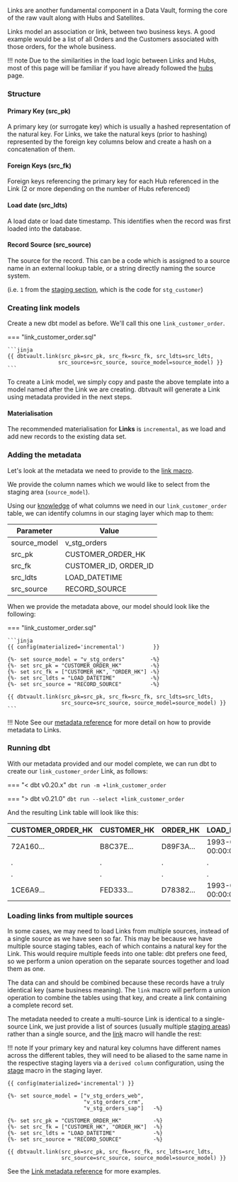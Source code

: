 Links are another fundamental component in a Data Vault, forming the core of the raw vault along with Hubs and Satellites. 

Links model an association or link, between two business keys.
A good example would be a list of all Orders and the Customers associated with those orders, for the whole business.

!!! note
    Due to the similarities in the load logic between Links and Hubs, most of this page will be familiar if you have already followed the
    [hubs](tut_hubs.md) page.
    
### Structure

#### Primary Key (src_pk)
A primary key (or surrogate key) which is usually a hashed representation of the natural key. 
For Links, we take the natural keys (prior to hashing) represented by the foreign key columns below 
and create a hash on a concatenation of them. 

#### Foreign Keys (src_fk)
Foreign keys referencing the primary key for each Hub referenced in the Link (2 or more depending on the number of Hubs 
referenced) 

#### Load date (src_ldts)
A load date or load date timestamp. This identifies when the record was first loaded into the database.

#### Record Source (src_source)
The source for the record. This can be a code which is assigned to a source name in an external lookup table, 
or a string directly naming the source system.

(i.e. `1` from the [staging section](tut_staging.md#adding-the-metadata), 
which is the code for `stg_customer`)

### Creating link models

Create a new dbt model as before. We'll call this one `link_customer_order`. 

=== "link_customer_order.sql"

    ```jinja
    {{ dbtvault.link(src_pk=src_pk, src_fk=src_fk, src_ldts=src_ldts,
                    src_source=src_source, source_model=source_model) }}
    ```

To create a Link model, we simply copy and paste the above template into a model named after the Link we
are creating. dbtvault will generate a Link using metadata provided in the next steps.

#### Materialisation

The recommended materialisation for **Links** is `incremental`, as we load and add new records to the existing data set.

### Adding the metadata

Let's look at the metadata we need to provide to the [link macro](../macros.md#link).

We provide the column names which we would like to select from the staging area (`source_model`).

Using our [knowledge](#structure) of what columns we need in our `link_customer_order` table, we can identify columns in our
staging layer which map to them:

| Parameter    | Value                 |
|--------------|-----------------------|
| source_model | v_stg_orders          |
| src_pk       | CUSTOMER_ORDER_HK     |
| src_fk       | CUSTOMER_ID, ORDER_ID |
| src_ldts     | LOAD_DATETIME         |
| src_source   | RECORD_SOURCE         |

When we provide the metadata above, our model should look like the following:

=== "link_customer_order.sql"

    ```jinja
    {{ config(materialized='incremental')         }}
    
    {%- set source_model = "v_stg_orders"        -%}
    {%- set src_pk = "CUSTOMER_ORDER_HK"         -%}
    {%- set src_fk = ["CUSTOMER_HK", "ORDER_HK"] -%}
    {%- set src_ldts = "LOAD_DATETIME"           -%}
    {%- set src_source = "RECORD_SOURCE"         -%}
    
    {{ dbtvault.link(src_pk=src_pk, src_fk=src_fk, src_ldts=src_ldts,
                     src_source=src_source, source_model=source_model) }}
    ```

!!! Note
    See our [metadata reference](../metadata.md#links) for more detail on how to provide metadata to Links.

### Running dbt

With our metadata provided and our model complete, we can run dbt to create our `link_customer_order` Link, as follows:

=== "< dbt v0.20.x"
    `dbt run -m +link_customer_order`

=== "> dbt v0.21.0"
    `dbt run --select +link_customer_order`

And the resulting Link table will look like this:

| CUSTOMER_ORDER_HK | CUSTOMER_HK | ORDER_HK  | LOAD_DATETIME           | SOURCE |
|-------------------|-------------|-----------|-------------------------|--------|
| 72A160...         | B8C37E...   | D89F3A... | 1993-01-01 00:00:00.000 | 1      |
| .                 | .           | .         | .                       | 1      |
| .                 | .           | .         | .                       | 1      |
| 1CE6A9...         | FED333...   | D78382... | 1993-01-01 00:00:00.000 | 1      |

### Loading links from multiple sources

In some cases, we may need to load Links from multiple sources, instead of a single source as we have seen so far.
This may be because we have multiple source staging tables, each of which contains a natural key for the Link. 
This would require multiple feeds into one table: dbt prefers one feed, 
so we perform a union operation on the separate sources together and load them as one. 

The data can and should be combined because these records have a truly identical key (same business meaning).
The `link` macro will perform a union operation to combine the tables using that key, and create a link containing
a complete record set.

The metadata needed to create a multi-source Link is identical to a single-source Link, we just provide a 
list of sources (usually multiple [staging areas](tut_staging.md)) rather than a single source, and the [link](../macros.md#link) macro 
will handle the rest:

!!! note
    If your primary key and natural key columns have different names across the different
    tables, they will need to be aliased to the same name in the respective staging layers 
    via a `derived column` configuration, using the [stage](../macros.md#stage) macro in the staging layer.



```jinja hl_lines="3 4 5"
{{ config(materialized='incremental') }}

{%- set source_model = ["v_stg_orders_web",   
                        "v_stg_orders_crm",   
                        "v_stg_orders_sap"]   -%}

{%- set src_pk = "CUSTOMER_ORDER_HK"          -%}
{%- set src_fk = ["CUSTOMER_HK", "ORDER_HK"]  -%}
{%- set src_ldts = "LOAD_DATETIME"            -%}
{%- set src_source = "RECORD_SOURCE"          -%}

{{ dbtvault.link(src_pk=src_pk, src_fk=src_fk, src_ldts=src_ldts,
                 src_source=src_source, source_model=source_model) }}
```

See the [Link metadata reference](../metadata.md#links) for more examples.